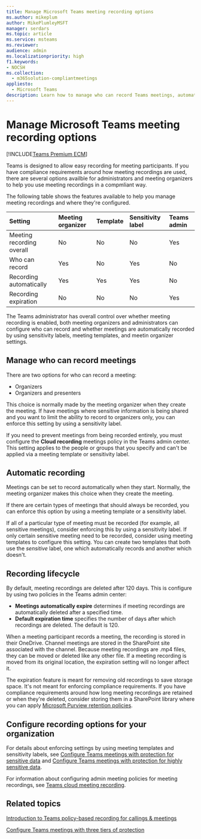 ```yaml
---
title: Manage Microsoft Teams meeting recording options
ms.author: mikeplum
author: MikePlumleyMSFT
manager: serdars
ms.topic: article
ms.service: msteams
ms.reviewer: 
audience: admin
ms.localizationpriority: high
f1.keywords:
- NOCSH
ms.collection: 
  - m365solution-compliantmeetings
appliesto: 
  - Microsoft Teams
description: Learn how to manage who can record Teams meetings, automatic recording, and the recording lifecycle.
---
```


# Manage Microsoft Teams meeting recording options

[!INCLUDE[Teams Premium ECM](includes/teams-premium-ecm.md)]

Teams is designed to allow easy recording for meeting participants. If you have compliance requirements around how meeting recordings are used, there are several options availble for administrators and meeting organizers to help you use meeting recordings in a compmliant way.

The following table shows the features available to help you manage meeting recordings and where they're configured.

|Setting|Meeting organizer|Template|Sensitivity label|Teams admin|
|:------|:----------------|:-------|:----------------|:----------|
|Meeting recording overall|No|No|No|Yes|
|Who can record|Yes|No|Yes|No|
|Recording automatically|Yes|Yes|Yes|No|
|Recording expiration|No|No|No|Yes|

The Teams administrator has overall control over whether meeting recording is enabled, both meeting organizers and administrators can configure who can record and whether meetings are automatically recorded by using sensitivity labels, meeting templates, and meetin organizer settings.

## Manage who can record meetings

There are two options for who can record a meeting:

- Organizers
- Organizers and presenters

This choice is normally made by the meeting organizer when they create the meeting. If have meetings where sensitive information is being shared and you want to limit the ability to record to organizers only, you can enforce this setting by using a sensitivity label. 

If you need to prevent meetings from being recorded entirely, you must configure the **Cloud recording** meetings policy in the Teams admin center. This setting applies to the people or groups that you specify and can't be applied via a meeting template or sensitivity label.

## Automatic recording

Meetings can be set to record automatically when they start. Normally, the meeting organizer makes this choice when they create the meeting.

If there are certain types of meetings that should always be recorded, you can enforce this option by using a meeting template or a sensitivity label.

If all of a particular type of meeting must be recorded (for example, all sensitive meetings), consider enforcing this by using a sensitivity label. If only certain sensitive meeting need to be recorded, consider using meeting templates to configure this setting. You can create two templates that both use the *sensitive* label, one which automatically records and another which doesn't.

## Recording lifecycle

By default, meeting recordings are deleted after 120 days. This is configure by using two policies in the Teams admin center:

- **Meetings automatically expire** determines if meeting recordings are automatically deleted after a specified time.
- **Default expiration time** specifies the number of days after which recordings are deleted. The default is 120.

When a meeting participant records a meeting, the recording is stored in their OneDrive. Channel meetings are stored in the SharePoint site associated with the channel. Because meeting recordings are .mp4 files, they can be moved or deleted like any other file. If a meeting recording is moved from its original location, the expiration setting will no longer affect it.

The expiration feature is meant for removing old recordings to save storage space. It's not meant for enforcing compliance requirements. If you have compliance requirements around how long meeting recordings are retained or when they're deleted, consider storing them in a SharePoint library where you can apply [Microsoft Purview retention policies](/microsoft-365/compliance/retention).

## Configure recording options for your organization

For details about enforcing settings by using meeting templates and sensitivity labels, see [Configure Teams meetings with protection for sensitive data](/configure-meetings-sensitive-protection) and [Configure Teams meetings with protection for highly sensitive data](/microsoftteams/configure-meetings-highly-sensitive-protection).

For information about configuring admin meeting policies for meeting recordings, see [Teams cloud meeting recording](/microsoftteams/cloud-recording).

## Related topics

[Introduction to Teams policy-based recording for callings & meetings](/MicrosoftTeams/teams-recording-policy)

[Configure Teams meetings with three tiers of protection](/microsoftteams/configure-meetings-three-tiers-protection)